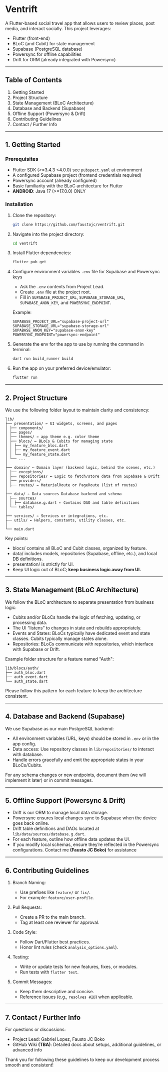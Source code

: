 # Ventrift

A Flutter-based social travel app that allows users to review places, post media, and interact
socially. This project leverages:

- Flutter (front-end)
- BLoC (and Cubit) for state management
- Supabase (PostgreSQL database)
- Powersync for offline capabilities
- Drift for ORM (already integrated with Powersync)

---

## Table of Contents

1. Getting Started
2. Project Structure
3. State Management (BLoC Architecture)
4. Database and Backend (Supabase)
5. Offline Support (Powersync & Drift)
6. Contributing Guidelines
7. Contact / Further Info

---

## 1. Getting Started

### Prerequisites

- Flutter SDK (>=3.4.3 <4.0.0) see `pubspect.yaml` at environment
- A configured Supabase project (frontend credentials required)
- Powersync account (already configured)
- Basic familiarity with the BLoC architecture for Flutter
- **ANDROID**: Java 17 (>=17.0.0) ONLY

### Installation

1. Clone the repository:

   ```bash
   git clone https://github.com/faustojc/ventrift.git
   ```

2. Navigate into the project directory:

   ```bash
   cd ventrift
   ```

3. Install Flutter dependencies:

   ```bash
   flutter pub get
   ```

4. Configure environment variables `.env` file for Supabase and Powersync keys
    - Ask the `.env` contents from Project Lead.
    - Create `.env` file at the project root.
    - Fill in `SUPABASE_PROJECT_URL`, `SUPABASE_STORAGE_URL`, `SUPABASE_ANON_KEY`, and
      `POWERSYNC_ENDPOINT`.

   Example:

    ```.env
    SUPABASE_PROJECT_URL="supabase-project-url"
    SUPABASE_STORAGE_URL="supabase-storage-url"
    SUPABASE_ANON_KEY="supabase-anon-key"
    POWERSYNC_ENDPOINT="powersync-endpoint"
    ```

5. Generate the env for the app to use by running the command in terminal:

   ```bash
   dart run build_runner build
   ```

6. Run the app on your preferred device/emulator:

   ```bash
   flutter run
   ```

---

## 2. Project Structure

We use the following folder layout to maintain clarity and consistency:

```
lib/
├── presentation/ ← UI widgets, screens, and pages
│ ├── components/
│ ├── pages/
│ ├── themes/ ← app theme e.g. color theme
│ ├── blocs/ ← BLoCs & Cubits for managing state
│ │ ├── my_feature_bloc.dart
│ │ ├── my_feature_event.dart
│ │ └── my_feature_state.dart
│ └── ...
│
├── domain/ ← Domain layer (backend logic, behind the scenes, etc.)
│ ├── exceptions/
│ ├── repositories/ ← Logic to fetch/store data from Supabase & Drift
│ ├── providers/
│ ├── routes/ ← MaterialRoute or PageRoute (list of routes)
│
├── data/ ← Data sources Database backend and schema
│ ├── sources/
│ │ ├── database.g.dart ← Contains DAO and table definitions
│ └── tables/
│
├── services/ ← Services or integrations, etc.
├── utils/ ← Helpers, constants, utility classes, etc.
│
└── main.dart
```

Key points:
- blocs/ contains all BLoC and Cubit classes, organized by feature.
- data/ includes models, repositories (Supabase, offline, etc.), and local DB definitions.
- presentation/ is strictly for UI.
- Keep UI logic out of BLoC; **keep business logic away from UI.**

---

## 3. State Management (BLoC Architecture)

We follow the BLoC architecture to separate presentation from business logic:

- Cubits and/or BLoCs handle the logic of fetching, updating, or processing data.
- The UI “listens” to changes in state and rebuilds appropriately.
- Events and States: BLoCs typically have dedicated event and state classes. Cubits typically manage
states alone.
- Repositories: BLoCs communicate with repositories, which interface with Supabase or Drift.

Example folder structure for a feature named "Auth":

```
lib/blocs/auth/
├── auth_bloc.dart
├── auth_event.dart
└── auth_state.dart
```

Please follow this pattern for each feature to keep the architecture consistent.

---

## 4. Database and Backend (Supabase)

We use Supabase as our main PostgreSQL backend:
- All environment variables (URL, keys) should be stored in `.env` or in the app config.
- Data access: Use repository classes in `lib/repositories/` to interact with database.
- Handle errors gracefully and emit the appropriate states in your BLoCs/Cubits.

For any schema changes or new endpoints, document them (we will implement it later) or in commit
messages.

---

## 5. Offline Support (Powersync & Drift)

- Drift is our ORM to manage local data storage.
- Powersync ensures local changes sync to Supabase when the device goes back online.
- Drift table definitions and DAOs located at `lib/data/sources/database.g.dart`.
- For each feature, outline how offline data updates the UI.
- If you modify local schemas, ensure they’re reflected in the Powersync configurations. Contact me
  **(Fausto JC Boko)** for assistance

---

## 6. Contributing Guidelines

1. Branch Naming:
   - Use prefixes like `feature/` or `fix/`.
   - For example: `feature/user-profile`.

2. Pull Requests:
   - Create a PR to the main branch.
   - Tag at least one reviewer for approval.

3. Code Style:
   - Follow Dart/Flutter best practices.
   - Honor lint rules (check `analysis_options.yaml`).

4. Testing:
   - Write or update tests for new features, fixes, or modules.
   - Run tests with `flutter test`.

5. Commit Messages:
   - Keep them descriptive and concise.
   - Reference issues (e.g., `resolves #ID`) when applicable.

---

## 7. Contact / Further Info

For questions or discussions:

- Project Lead: Gabriel Lopez, Fausto JC Boko
- GitHub Wiki **(TBA)**: Detailed docs about setups, additional guidelines, or advanced info

Thank you for following these guidelines to keep our development process smooth and consistent!

